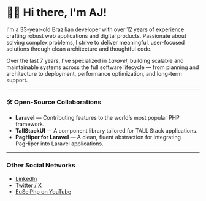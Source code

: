 # 👋🏻 Hi there, I'm AJ!

I'm a 33-year-old Brazilian developer with over 12 years of experience crafting robust web applications and digital products. Passionate about solving complex problems, I strive to deliver meaningful, user-focused solutions through clean architecture and thoughtful code.

Over the last 7 years, I've specialized in *Laravel*, building scalable and maintainable systems across the full software lifecycle — from planning and architecture to deployment, performance optimization, and long-term support.

---

### 🛠️ Open-Source Collaborations

- **Laravel** — Contributing features to the world’s most popular PHP framework.
- **TallStackUI** — A component library tailored for TALL Stack applications.
- **PagHiper for Laravel** — A clean, fluent abstraction for integrating PagHiper into Laravel applications.

---

### Other Social Networks

- [LinkedIn](https://linkedin.com/in/devajmeireles)
- [Twitter / X](https://x.com/devajmeireles)
- [EuSeiPhp on YouTube](https://youtube.com/@euseiphp)

